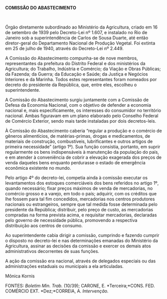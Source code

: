 **COMISSÃO DO ABASTECIMENTO**

 

Órgão diretamente subordinado ao Ministério da Agricultura, criado em 16
de setembro de 1939 pelo Decreto-Lei nº 1.607, e instalado no Rio de
Janeiro sob a superintendência de Carlos de Sousa Duarte, até então
diretor-geral do Departamento Nacional de Produção Vegetal. Foi extinta
em 25 de julho de 1940, através do Decreto-Lei nº 2.449.

A Comissão do Abastecimento compunha-se de nove membros, representantes
da prefeitura do Distrito Federal e dos ministérios da Agricultura; do
Trabalho, Indústria e Comércio; da Viação e Obras Públicas; da Fazenda;
da Guerra; da Educação e Saúde; da Justiça e Negócios Interiores e da
Marinha. Todos estes representantes foram nomeados por decreto do
presidente da República, que, entre eles, escolheu o superintendente.

A Comissão do Abastecimento surgiu juntamente com a Comissão de Defesa
da Economia Nacional, com o objetivo de defender a economia nacional e,
mais especificamente, os interesses do consumidor no território
nacional. Ambas figuravam em um plano elaborado pelo Conselho Federal de
Comércio Exterior, sendo mais tarde instaladas por dois decretos-leis.

À Comissão do Abastecimento caberia “regular a produção e o comércio de
gêneros alimentícios, de matérias-primas, drogas e medicamentos, de
materiais de construção, combustíveis, lubrificantes e outros artigos de
primeira necessidade” (artigo 1º). Sua função consistia, portanto, em
suprir regularmente os bens indispensáveis à manutenção da população do
país, e em atender à conveniência de cobrir a elevação exagerada dos
preços de venda daqueles bens enquanto perdurasse o estado de emergência
econômica existente no mundo.

Pelo artigo 4º do decreto-lei, competia ainda à comissão executar os
levantamentos dos estoques comerciáveis dos bens referidos no artigo 1º,
quando necessário; fixar preços máximos de venda de mercadorias, no
comércio grosso e a varejo, em todo o país; adquirir, com os créditos
que lhe fossem para tal fim concedidos, mercadorias nos centros
produtores nacionais ou estrangeiros, sempre que tal medida fosse
determinada pelo presidente da República; distribuir, pelo preço de
custo, as mercadorias compradas na forma prevista acima, e requisitar
mercadorias, declaradas pelo governo de necessidade pública, promovendo
a respectiva distribuição aos centros de consumo.

Ao superintendente cabia dirigir a comissão, cumprindo e fazendo cumprir
o disposto no decreto-lei e nas determinações emanadas do Ministério da
Agricultura, assinar as decisões da comissão e exercer os demais atos
administrativos decorrentes de suas funções.

A ação da comissão era nacional, através de delegados especiais ou das
administrações estaduais ou municipais a ela articuladas.

Mônica Kornis

FONTES: *Boletim Min. Trab.* (10/39); CARONE, E. *Terceira;*CONS. FED.
COMÉRCIO EXT. *Dez;*CORREIA, A. *Intervenção.*

 
